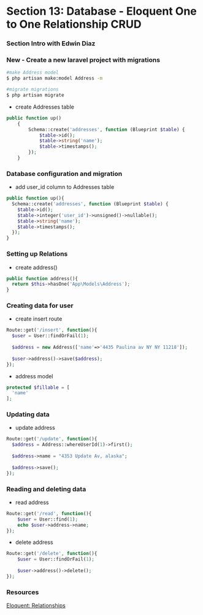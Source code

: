 # Section 13: Database - Eloquent One to One Relationship CRUD

### Section Intro with Edwin Diaz

### New - Create a new laravel project with migrations
```bash
#make Address model
$ php artisan make:model Address -m

#migrate migrations
$ php artisan migrate
```
+ create Addresses table
```php
public function up()
    {
        Schema::create('addresses', function (Blueprint $table) {
            $table->id();
            $table->string('name');
            $table->timestamps();
        });
    }
```

### Database configuration and migration
+ add user_id column to Addresses table
```php
public function up(){
  Schema::create('addresses', function (Blueprint $table) {
    $table->id();
    $table->integer('user_id')->unsigned()->nullable();
    $table->string('name');
    $table->timestamps();
  });
}
```

### Setting up Relations
+ create address()
```php
public function address(){
  return $this->hasOne('App\Models\Address');
}
```

### Creating data for user
+ create insert route
```php
Route::get('/insert', function(){
  $user = User::findOrFail(1);
  
  $address = new Address(['name'=>'4435 Paulina av NY NY 11218']);
  
  $user->address()->save($address);
});
```
+ address model
```php
protected $fillable = [
  'name'
];
```

### Updating data
+ update address
```php
Route::get('/update', function(){
  $address = Address::whereUserId(1)->first();
  
  $address->name = "4353 Update Av, alaska";
  
  $address->save();
});
```

### Reading and deleting data
+ read address
```php
Route::get('/read', function(){
    $user = User::find(1);
    echo $user->address->name;
});
```
+ delete address
```php
Route::get('/delete', function(){
    $user = User::findOrFail(1);
    
    $user->address()->delete();
});
```

### Resources
[Eloquent: Relationships](https://laravel.com/docs/5.2/eloquent-relationships)
